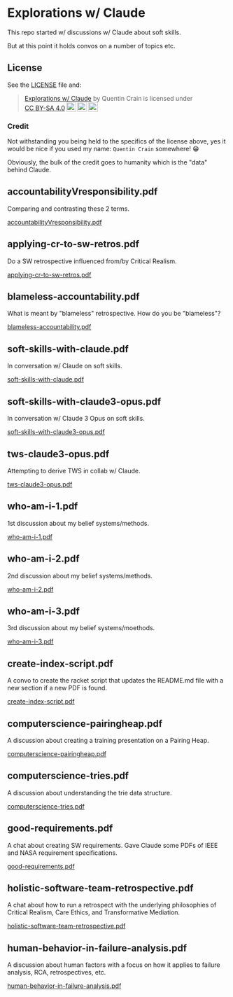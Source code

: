 # Explorations w/ Claude

This repo started w/ discussions w/ Claude about soft skills.

But at this point it holds convos on a number of topics etc.

## License

See the [LICENSE](LICENSE) file and:

<blockquote><p xmlns:cc="http://creativecommons.org/ns#" xmlns:dct="http://purl.org/dc/terms/"><a property="dct:title" rel="cc:attributionURL" href="https://github.com/czrpb/soft-skills">Explorations w/ Claude</a> by <span property="cc:attributionName">Quentin Crain</span> is licensed under <a href="https://creativecommons.org/licenses/by-sa/4.0/?ref=chooser-v1" target="_blank" rel="license noopener noreferrer" style="display:inline-block;">CC BY-SA 4.0<img style="height:22px!important;margin-left:3px;vertical-align:text-bottom;" src="https://mirrors.creativecommons.org/presskit/icons/cc.svg?ref=chooser-v1" alt=""><img style="height:22px!important;margin-left:3px;vertical-align:text-bottom;" src="https://mirrors.creativecommons.org/presskit/icons/by.svg?ref=chooser-v1" alt=""><img style="height:22px!important;margin-left:3px;vertical-align:text-bottom;" src="https://mirrors.creativecommons.org/presskit/icons/sa.svg?ref=chooser-v1" alt=""></a></p></blockquote>

### Credit

Not withstanding you being held to the specifics of the license above, yes it would be nice if you used my name: `Quentin Crain` somewhere! &#x1f601;

Obviously, the bulk of the credit goes to humanity which is the "data" behind Claude.

## accountabilityVresponsibility.pdf

Comparing and contrasting these 2 terms.

[accountabilityVresponsibility.pdf](accountabilityVresponsibility.pdf)


## applying-cr-to-sw-retros.pdf

Do a SW retrospective influenced from/by Critical Realism.

[applying-cr-to-sw-retros.pdf](applying-cr-to-sw-retros.pdf)


## blameless-accountability.pdf

What is meant by "blameless" retrospective. How do you be "blameless"?

[blameless-accountability.pdf](blameless-accountability.pdf)


## soft-skills-with-claude.pdf

In conversation w/ Claude on soft skills.

[soft-skills-with-claude.pdf](soft-skills-with-claude.pdf)


## soft-skills-with-claude3-opus.pdf

In conversation w/ Claude 3 Opus on soft skills.

[soft-skills-with-claude3-opus.pdf](soft-skills-with-claude3-opus.pdf)


## tws-claude3-opus.pdf

Attempting to derive TWS in collab w/ Claude.

[tws-claude3-opus.pdf](tws-claude3-opus.pdf)


## who-am-i-1.pdf

1st discussion about my belief systems/methods.

[who-am-i-1.pdf](who-am-i-1.pdf)


## who-am-i-2.pdf

2nd discussion about my belief systems/methods.

[who-am-i-2.pdf](who-am-i-2.pdf)


## who-am-i-3.pdf

3rd discussion about my belief systems/moethods.

[who-am-i-3.pdf](who-am-i-3.pdf)

## create-index-script.pdf

A convo to create the racket script that updates the README.md file with a new section if a new PDF is found.

[create-index-script.pdf](create-index-script.pdf)

## computerscience-pairingheap.pdf

A discussion about creating a training presentation on a Pairing Heap.

[computerscience-pairingheap.pdf](computerscience-pairingheap.pdf)


## computerscience-tries.pdf

A discussion about understanding the trie data structure.

[computerscience-tries.pdf](computerscience-tries.pdf)

## good-requirements.pdf

A chat about creating SW requirements. Gave Claude some PDFs of IEEE and NASA requirement specifications.

[good-requirements.pdf](good-requirements.pdf)


## holistic-software-team-retrospective.pdf

A chat about how to run a retrospect with the underlying philosophies of Critical Realism, Care Ethics, and Transformative Mediation.

[holistic-software-team-retrospective.pdf](holistic-software-team-retrospective.pdf)

## human-behavior-in-failure-analysis.pdf

A discussion about human factors with a focus on how it applies to failure analysis, RCA, retrospectives, etc.

[human-behavior-in-failure-analysis.pdf](human-behavior-in-failure-analysis.pdf)

